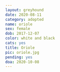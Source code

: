 ```yaml
---
layout: greyhound
date: 2020-08-11
category: adopted
name: oriole
sex: female
dob: 2017-12-07
color: white and black
cats: yes
title: Oriole
pic: oriole.jpg
pending: yes
doa: 2020-10-08
---
```


